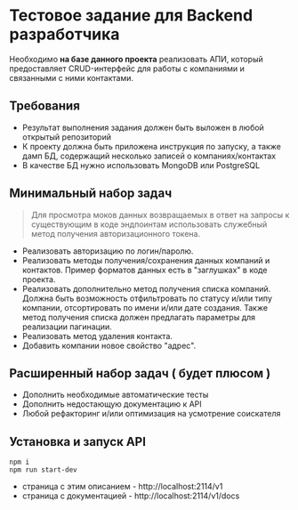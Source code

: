 # Тестовое задание для Backend разработчика

Необходимо **на базе данного проекта** реализовать АПИ, который предоставляет CRUD-интерфейс для работы с компаниями и связанными с ними контактами.

## Требования

* Результат выполнения задания должен быть выложен в любой открытый репозиторий
* К проекту должна быть приложена инструкция по запуску, а также дамп БД, содержащий несколько записей о компаниях/контактах
* В качестве БД нужно использовать MongoDB или PostgreSQL

## Минимальный набор задач
> Для просмотра моков данных возвращаемых в ответ на запросы к существующим в коде эндпоинтам 
использовать служебный метод получения авторизационного токена.

* Реализовать авторизацию по логин/паролю.
* Реализовать методы получения/сохранения данных компаний и контактов. Пример форматов данных есть в "заглушках" в коде проекта.
* Реализовать дополнительно метод получения списка компаний. Должна быть возможность отфильтровать по статусу и/или типу компании, отсортировать по имени и/или дате создания. Также метод получения списка должен предлагать параметры для реализации пагинации.
* Реализовать метод удаления контакта.
* Добавить компании новое свойство "адрес".

## Расширенный набор задач ( будет плюсом )

* Дополнить необходимые автоматические тесты
* Дополнить недостающую документацию к API
* Любой рефакторинг и/или оптимизация на усмотрение соискателя

## Установка и запуск API

```
npm i
npm run start-dev
```

* страница с этим описанием - http://localhost:2114/v1
* страница с документацией - http://localhost:2114/v1/docs

